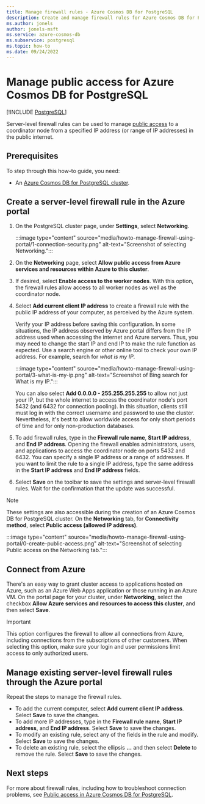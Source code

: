```yaml
---
title: Manage firewall rules - Azure Cosmos DB for PostgreSQL
description: Create and manage firewall rules for Azure Cosmos DB for PostgreSQL using the Azure portal.
ms.author: jonels
author: jonels-msft
ms.service: azure-cosmos-db
ms.subservice: postgresql
ms.topic: how-to
ms.date: 09/24/2022
---
```

# Manage public access for Azure Cosmos DB for PostgreSQL

[!INCLUDE [PostgreSQL](../includes/appliesto-postgresql.md)]

Server-level firewall rules can be used to manage [public
access](concepts-firewall-rules.md) to a
coordinator node from a specified IP address (or range of IP addresses) in the
public internet.

## Prerequisites
To step through this how-to guide, you need:
- An [Azure Cosmos DB for PostgreSQL cluster](quickstart-create-portal.md).

## Create a server-level firewall rule in the Azure portal

1. On the PostgreSQL cluster page, under **Settings**, select **Networking**.

   :::image type="content" source="media/howto-manage-firewall-using-portal/1-connection-security.png" alt-text="Screenshot of selecting Networking.":::

1. On the **Networking** page, select **Allow public access from Azure services and resources within Azure to this cluster**.

1. If desired, select **Enable access to the worker nodes**. With this option, the firewall rules allow access to all worker nodes as well as the coordinator node.

1. Select **Add current client IP address** to create a firewall rule with the public IP address of your computer, as perceived by the Azure system.

   Verify your IP address before saving this configuration. In some situations, the IP address observed by Azure portal differs from the IP address used when accessing the internet and Azure servers. Thus, you may need to change the start IP and end IP to make the rule function as expected. Use a search engine or other online tool to check your own IP address. For example, search for *what is my IP*.

   :::image type="content" source="media/howto-manage-firewall-using-portal/3-what-is-my-ip.png" alt-text="Screenshot of Bing search for What is my IP.":::

   You can also select **Add 0.0.0.0 - 255.255.255.255** to allow not just your IP, but the whole internet to access the coordinator node's port 5432 (and 6432 for connection pooling). In this situation, clients still must log in with the correct username and password to use the cluster. Nevertheless, it's best to allow worldwide access for only short periods of time and for only non-production databases.

1. To add firewall rules, type in the **Firewall rule name**, **Start IP address**, and **End IP address**. Opening the firewall enables administrators, users, and applications to access the coordinator node on ports 5432 and 6432. You can specify a single IP address or a range of addresses. If you want to limit the rule to a single IP address, type the same address in the **Start IP address** and **End IP address** fields.

1. Select **Save** on the toolbar to save the settings and server-level firewall rules. Wait for the confirmation that the update was successful.

> [!NOTE]
> These settings are also accessible during the creation of an Azure Cosmos DB for PostgreSQL cluster. On the **Networking** tab, for **Connectivity method**, select **Public access (allowed IP address)**.
>
> :::image type="content" source="media/howto-manage-firewall-using-portal/0-create-public-access.png" alt-text="Screenshot of selecting Public access on the Networking tab.":::

## Connect from Azure

There's an easy way to grant cluster access to applications hosted on Azure, such as an Azure Web Apps application or those running in an Azure VM. On the portal page for your cluster, under **Networking**, select the checkbox **Allow Azure services and resources to access this cluster**, and then select **Save**.

> [!IMPORTANT]
> This option configures the firewall to allow all connections from Azure, including connections from the subscriptions of other customers. When selecting this option, make sure your login and user permissions limit access to only authorized users.

## Manage existing server-level firewall rules through the Azure portal
Repeat the steps to manage the firewall rules.
* To add the current computer, select **Add current client IP address**. Select **Save** to save the changes.
* To add more IP addresses, type in the **Firewall rule name**, **Start IP address**, and **End IP address**. Select **Save** to save the changes.
* To modify an existing rule, select any of the fields in the rule and modify. Select **Save** to save the changes.
* To delete an existing rule, select the ellipsis **...** and then select **Delete** to remove the rule. Select **Save** to save the changes.

## Next steps

For more about firewall rules, including how to troubleshoot connection problems, see [Public access in Azure Cosmos DB for PostgreSQL](concepts-firewall-rules.md).
